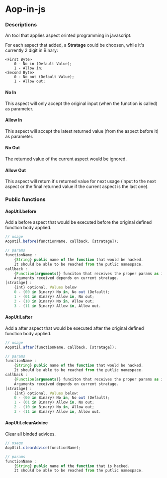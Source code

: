 Aop-in-js
=========

### Descriptions
An tool that applies aspect orinted programming in javascript.

For each aspect that added, a <b>Stratage</b> could be choosen, while it's currently 2 digit in Binary:

    <First Byte> 
        0 - No in (Default Value);
        1 - Allow in;
    <Second Byte> 
        0 - No out (Default Value);
        1 - Allow out;

#### No In

This aspect will only accept the original input (when the function is called) as parameter.

#### Allow In

This aspect will accept the latest returned value (from the aspect before it) as parameter.

#### No Out

The returned value of the current aspect would be ignored.

#### Allow Out

This aspect will return it's returned value for next usage (input to the next aspect or the final returned value if the current aspect is the last one).

### Public functions

#### AopUtil.before
Add a before aspect that would be executed before the original defined function body applied.

```js
// usage
AopUtil.before(functionName, callback, [stratage]);

// params
functionName : 
    {String} public name of the function that would be hacked. 
    It should be able to be reached from the putlic namespace.
callback : 
    {Function(arguments)} funciton that receives the proper params as input. 
    Arguments received depends on current stratage.
[stratage] : 
    {int} optional. Values below
    0 - (00 in Binary) No in, No out (Default);
    1 - (01 in Binary) Allow in, No out;
    2 - (10 in Binary) No in, Allow out;
    3 - (11 in Binary) Allow in, Allow out.
```

#### AopUtil.after
Add a after aspect that would be executed after the original defined function body applied.
    
```js
// usage
AopUtil.after(functionName, callback, [stratage]);

// params
functionName : 
    {String} public name of the function that would be hacked. 
    It should be able to be reached from the putlic namespace.
callback : 
    {Function(arguments)} funciton that receives the proper params as input. 
    Arguments received depends on current stratage.
[stratage] : 
    {int} optional. Values below:
    0 - (00 in Binary) No in, No out (Default);
    1 - (01 in Binary) Allow in, No out;
    2 - (10 in Binary) No in, Allow out;
    3 - (11 in Binary) Allow in, Allow out.
```

#### AopUtil.clearAdvice
Clear all binded advices.

```js
// usage
AopUtil.clearAdvice(functionName);

// params
functionName : 
    {String} public name of the function that is hacked. 
    It should be able to be reached from the putlic namespace.